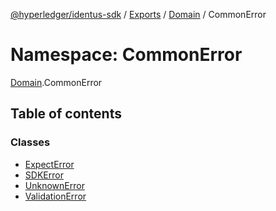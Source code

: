 [@hyperledger/identus-sdk](../README.md) / [Exports](../modules.md) / [Domain](Domain.md) / CommonError

# Namespace: CommonError

[Domain](Domain.md).CommonError

## Table of contents

### Classes

- [ExpectError](../classes/Domain.CommonError.ExpectError.md)
- [SDKError](../classes/Domain.CommonError.SDKError.md)
- [UnknownError](../classes/Domain.CommonError.UnknownError.md)
- [ValidationError](../classes/Domain.CommonError.ValidationError.md)
